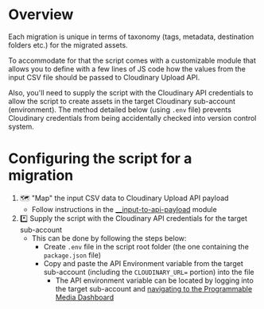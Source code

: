 # Overview

Each migration is unique in terms of taxonomy (tags, metadata, destination folders etc.) for the migrated assets.

To accommodate for that the script comes with a customizable module that allows you to define with a few lines of JS code how the values from the input CSV file should be passed to Cloudinary Upload API. 

Also, you'll need to supply the script with the Cloudinary API credentials to allow the script to create assets in the target Cloudinary sub-account (environment). The method detailed below (using `.env` file) prevents Cloudinary credentials from being accidentally checked into version control system.

# Configuring the script for a migration

1. 🗺️ "Map" the input CSV data to Cloudinary Upload API payload
    - Follow instructions in the [__input-to-api-payload](../__input-to-api-payload.js) module 
1. *️⃣ Supply the script with the Cloudinary API credentials for the target sub-account
    - This can be done by following the steps below:
        + Create `.env` file in the script root folder (the one containing the `package.json` file)
        + Copy and paste the API Environment variable from the target sub-account (including the `CLOUDINARY_URL=` portion) into the file
            + The API environment variable can be located by logging into the target sub-account and [navigating to the Programmable Media Dashboard](https://cloudinary.com/documentation/solution_overview#cloudinary_console)